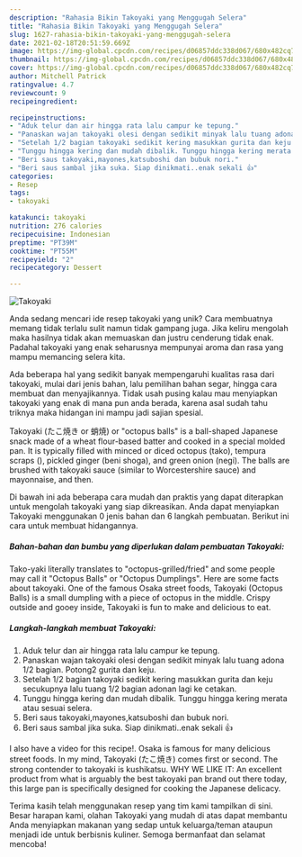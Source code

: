 ```yaml
---
description: "Rahasia Bikin Takoyaki yang Menggugah Selera"
title: "Rahasia Bikin Takoyaki yang Menggugah Selera"
slug: 1627-rahasia-bikin-takoyaki-yang-menggugah-selera
date: 2021-02-18T20:51:59.669Z
image: https://img-global.cpcdn.com/recipes/d06857ddc338d067/680x482cq70/takoyaki-foto-resep-utama.jpg
thumbnail: https://img-global.cpcdn.com/recipes/d06857ddc338d067/680x482cq70/takoyaki-foto-resep-utama.jpg
cover: https://img-global.cpcdn.com/recipes/d06857ddc338d067/680x482cq70/takoyaki-foto-resep-utama.jpg
author: Mitchell Patrick
ratingvalue: 4.7
reviewcount: 9
recipeingredient:

recipeinstructions:
- "Aduk telur dan air hingga rata lalu campur ke tepung."
- "Panaskan wajan takoyaki olesi dengan sedikit minyak lalu tuang adona 1/2 bagian. Potong2 gurita dan keju."
- "Setelah 1/2 bagian takoyaki sedikit kering masukkan gurita dan keju secukupnya lalu tuang 1/2 bagian adonan lagi ke cetakan."
- "Tunggu hingga kering dan mudah dibalik. Tunggu hingga kering merata atau sesuai selera."
- "Beri saus takoyaki,mayones,katsuboshi dan bubuk nori."
- "Beri saus sambal jika suka. Siap dinikmati..enak sekali 👍"
categories:
- Resep
tags:
- takoyaki

katakunci: takoyaki 
nutrition: 276 calories
recipecuisine: Indonesian
preptime: "PT39M"
cooktime: "PT55M"
recipeyield: "2"
recipecategory: Dessert

---
```



![Takoyaki](https://img-global.cpcdn.com/recipes/d06857ddc338d067/680x482cq70/takoyaki-foto-resep-utama.jpg)

Anda sedang mencari ide resep takoyaki yang unik? Cara membuatnya memang tidak terlalu sulit namun tidak gampang juga. Jika keliru mengolah maka hasilnya tidak akan memuaskan dan justru cenderung tidak enak. Padahal takoyaki yang enak seharusnya mempunyai aroma dan rasa yang mampu memancing selera kita.

Ada beberapa hal yang sedikit banyak mempengaruhi kualitas rasa dari takoyaki, mulai dari jenis bahan, lalu pemilihan bahan segar, hingga cara membuat dan menyajikannya. Tidak usah pusing kalau mau menyiapkan takoyaki yang enak di mana pun anda berada, karena asal sudah tahu triknya maka hidangan ini mampu jadi sajian spesial.

Takoyaki (たこ焼き or 蛸焼) or &#34;octopus balls&#34; is a ball-shaped Japanese snack made of a wheat flour-based batter and cooked in a special molded pan. It is typically filled with minced or diced octopus (tako), tempura scraps (), pickled ginger (beni shoga), and green onion (negi). The balls are brushed with takoyaki sauce (similar to Worcestershire sauce) and mayonnaise, and then.


Di bawah ini ada beberapa cara mudah dan praktis yang dapat diterapkan untuk mengolah takoyaki yang siap dikreasikan. Anda dapat menyiapkan Takoyaki menggunakan 0 jenis bahan dan 6 langkah pembuatan. Berikut ini cara untuk membuat hidangannya.

<!--inarticleads1-->

##### Bahan-bahan dan bumbu yang diperlukan dalam pembuatan Takoyaki:



Tako-yaki literally translates to &#34;octopus-grilled/fried&#34; and some people may call it &#34;Octopus Balls&#34; or &#34;Octopus Dumplings&#34;. Here are some facts about takoyaki. One of the famous Osaka street foods, Takoyaki (Octopus Balls) is a small dumpling with a piece of octopus in the middle. Crispy outside and gooey inside, Takoyaki is fun to make and delicious to eat. 

<!--inarticleads2-->

##### Langkah-langkah membuat Takoyaki:

1. Aduk telur dan air hingga rata lalu campur ke tepung.
1. Panaskan wajan takoyaki olesi dengan sedikit minyak lalu tuang adona 1/2 bagian. Potong2 gurita dan keju.
1. Setelah 1/2 bagian takoyaki sedikit kering masukkan gurita dan keju secukupnya lalu tuang 1/2 bagian adonan lagi ke cetakan.
1. Tunggu hingga kering dan mudah dibalik. Tunggu hingga kering merata atau sesuai selera.
1. Beri saus takoyaki,mayones,katsuboshi dan bubuk nori.
1. Beri saus sambal jika suka. Siap dinikmati..enak sekali 👍


I also have a video for this recipe!. Osaka is famous for many delicious street foods. In my mind, Takoyaki (たこ焼き) comes first or second. The strong contender to takoyaki is kushikatsu. WHY WE LIKE IT: An excellent product from what is arguably the best takoyaki pan brand out there today, this large pan is specifically designed for cooking the Japanese delicacy. 

Terima kasih telah menggunakan resep yang tim kami tampilkan di sini. Besar harapan kami, olahan Takoyaki yang mudah di atas dapat membantu Anda menyiapkan makanan yang sedap untuk keluarga/teman ataupun menjadi ide untuk berbisnis kuliner. Semoga bermanfaat dan selamat mencoba!
